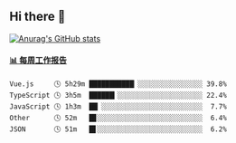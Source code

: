 ## Hi there 👋

[![Anurag's GitHub stats](https://github-readme-stats.vercel.app/api?username=OriLight152)](https://github.com/anuraghazra/github-readme-stats)

<!--
**OriLight152/OriLight152** is a ✨ _special_ ✨ repository because its `README.md` (this file) appears on your GitHub profile.

Here are some ideas to get you started:

- 🔭 I’m currently working on ...
- 🌱 I’m currently learning ...
- 👯 I’m looking to collaborate on ...
- 🤔 I’m looking for help with ...
- 💬 Ask me about ...
- 📫 How to reach me: ...
- 😄 Pronouns: ...
- ⚡ Fun fact: ...
-->

<!-- waka-box start -->
#### <a href="https://gist.github.com/92c8d5b388768c10efcba86e82b7c4fb" target="_blank">📊 每周工作报告</a>
```text
Vue.js     🕓 5h29m ███████████▏░░░░░░░░░░░░░░░░ 39.8%
TypeScript 🕓 3h5m  ██████▎░░░░░░░░░░░░░░░░░░░░░ 22.4%
JavaScript 🕓 1h3m  ██▏░░░░░░░░░░░░░░░░░░░░░░░░░  7.7%
Other      🕓 52m   █▊░░░░░░░░░░░░░░░░░░░░░░░░░░  6.4%
JSON       🕓 51m   █▋░░░░░░░░░░░░░░░░░░░░░░░░░░  6.2%
```
<!-- Powered by https://github.com/journey-ad/waka-box-go . -->
<!-- waka-box end -->
